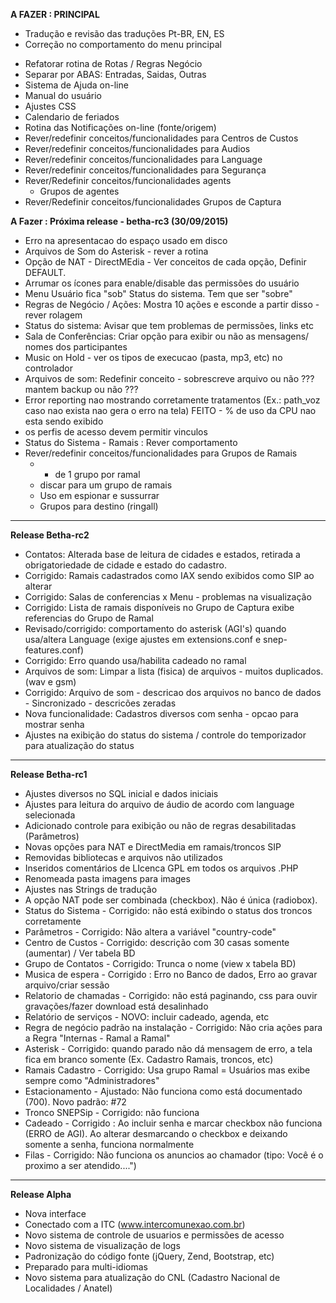 **A FAZER : PRINCIPAL**

* Tradução e revisão das traduções Pt-BR, EN, ES
* Correção no comportamento do menu principal
- Refatorar rotina de Rotas / Regras Negócio
- Separar por ABAS: Entradas, Saidas, Outras
- Sistema de Ajuda on-line
- Manual do usuário
- Ajustes CSS
- Calendario de feriados
- Rotina das Notificações on-line (fonte/origem)
- Rever/redefinir conceitos/funcionalidades para Centros de Custos
- Rever/redefinir conceitos/funcionalidades para Audios
- Rever/redefinir conceitos/funcionalidades para Language
- Rever/redefinir conceitos/funcionalidades para Segurança
- Rever/Redefinir conceitos/funcionalidades agents
  - Grupos de agentes
- Rever/Redefinir conceitos/funcionalidades Grupos de Captura

**A Fazer : Próxima release - betha-rc3 (30/09/2015)**

- Erro na apresentacao do espaço usado em disco
- Arquivos de Som do Asterisk - rever a rotina
- Opção de NAT - DirectMEdia - Ver conceitos de cada opção, Definir DEFAULT.
- Arrumar os ícones para enable/disable das permissões do usuário
- Menu Usuário fica "sob" Status do sistema. Tem que ser "sobre"
- Regras de Negócio / Ações: Mostra 10 ações e esconde a partir disso - rever rolagem
- Status do sistema: Avisar que tem problemas de permissões, links etc
- Sala de Conferências: Criar opção para exibir ou não as mensagens/ nomes dos participantes
- Music on Hold - ver os tipos de execucao (pasta, mp3, etc) no controlador
- Arquivos de som: Redefinir conceito  - sobrescreve arquivo ou não ??? mantem backup ou não ???
- Error reporting nao mostrando corretamente tratamentos (Ex.: path_voz caso nao exista nao gera o erro na tela)
FEITO - % de uso da CPU nao esta sendo exibido
- os perfis de acesso devem permitir vinculos
- Status do Sistema -  Ramais : Rever comportamento
- Rever/redefinir conceitos/funcionalidades para Grupos de Ramais
  - + de 1 grupo por ramal
  - discar para um grupo de ramais
  - Uso em espionar e sussurrar
  - Grupos para destino (ringall)

---------------------------------
**Release Betha-rc2**

- Contatos: Alterada base de leitura de cidades e estados, retirada a obrigatoriedade de cidade e estado do cadastro.
- Corrigido: Ramais cadastrados como IAX sendo exibidos como SIP ao alterar
- Corrigido: Salas de conferencias x Menu - problemas na visualização
- Corrigido: Lista de ramais disponíveis no Grupo de Captura exibe referencias do Grupo de Ramal
- Revisado/corrigido: comportamento do asterisk (AGI's) quando usa/altera Language (exige ajustes em extensions.conf e snep-features.conf)
- Corrigido: Erro quando usa/habilita cadeado no ramal
- Arquivos de som: Limpar a lista (fisica) de arquivos - muitos duplicados. (wav e gsm)
- Corrigido: Arquivo de som - descricao dos arquivos no banco de dados - Sincronizado - descricões zeradas
- Nova funcionalidade: Cadastros diversos com senha - opcao para mostrar senha
- Ajustes na exibição do status do sistema / controle do temporizador para atualização do status

---------------------------------
**Release Betha-rc1**

- Ajustes diversos no SQL inicial e dados iniciais
- Ajustes para leitura do arquivo de áudio de acordo com language selecionada
- Adicionado controle para exibição ou não de regras desabilitadas (Parâmetros)
- Novas opções para NAT e DirectMedia em ramais/troncos SIP
- Removidas bibliotecas e arquivos não utilizados
- Inseridos comentários de LIcenca GPL em todos os arquivos .PHP
- Renomeada pasta imagens para images
- Ajustes nas Strings de tradução
- A opção NAT pode ser combinada (checkbox). Não é única (radiobox).
- Status do Sistema - Corrigido: não está exibindo o status dos troncos corretamente
- Parâmetros - Corrigido: Não altera a variável "country-code"
- Centro de Custos - Corrigido: descrição com 30 casas somente (aumentar) / Ver tabela BD
- Grupo de Contatos - Corrigido:   Trunca o nome (view x tabela BD)
- Musica de espera - Corrigido : Erro no Banco de dados, Erro ao gravar arquivo/criar sessão
- Relatorio de chamadas - Corrigido:  não está paginando, css para ouvir gravações/fazer download está desalinhado
- Relatório de serviços - NOVO: incluir cadeado, agenda, etc
- Regra de negócio padrão na instalação - Corrigido: Não cria ações para a Regra "Internas - Ramal a Ramal"
- Asterisk - Corrigido: quando parado não dá mensagem de erro, a tela fica em branco somente (Ex. Cadastro Ramais, troncos, etc)
- Ramais Cadastro - Corrigido: Usa grupo Ramal = Usuários mas exibe sempre como "Administradores"
- Estacionamento  - Ajustado: Não funciona como está documentado (700). Novo padrão: #72
- Tronco SNEPSip - Corrigido:  não funciona
- Cadeado - Corrigido : Ao incluir senha e marcar checkbox não funciona (ERRO de AGI). Ao alterar desmarcando o checkbox e deixando somente a senha, funciona normalmente
- Filas - Corrigido: Não funciona os anuncios ao chamador (tipo: Você é o proximo a ser atendido....")

---------------------------------
**Release Alpha**

- Nova interface
- Conectado com a ITC  (www.intercomunexao.com.br)
- Novo sistema de controle de usuarios e permissões de acesso
- Novo sistema de visualização de logs
- Padronização do código fonte (jQuery, Zend, Bootstrap, etc)
- Preparado para multi-idiomas
- Novo sistema para atualização do CNL (Cadastro Nacional de Localidades / Anatel)
